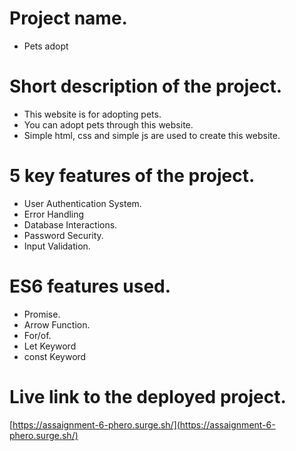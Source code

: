 # Project name.
- Pets adopt

# Short description of the project.
- This website is for adopting pets.
- You can adopt pets through this website.
-  Simple html, css and simple js are used to create this website.

# 5 key features of the project.
- User Authentication System.
- Error Handling
- Database Interactions.
- Password Security.
- Input Validation.

# ES6 features used.
- Promise.
- Arrow Function.
- For/of.
- Let Keyword
- const Keyword

# Live link to the deployed project.
[https://assaignment-6-phero.surge.sh/](https://assaignment-6-phero.surge.sh/)


